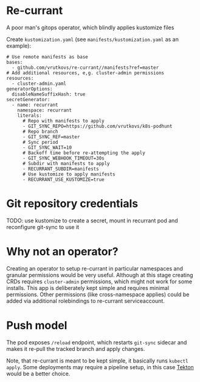 Re-currant
====

A poor man's gitops operator, which blindly applies kustomize files

Create `kustomization.yaml` (see `manifests/kustomization.yaml` as an example):
```
# Use remote manifests as base
bases:
  - github.com/vrutkovs/re-currant//manifests?ref=master
# Add additional resources, e,g. cluster-admin permissions
resources:
  - cluster-admin.yaml
generatorOptions:
  disableNameSuffixHash: true
secretGenerator:
  - name: recurrant
    namespace: recurrant
    literals:
      # Repo with manifests to apply
      - GIT_SYNC_REPO=https://github.com/vrutkovs/k8s-podhunt
      # Repo branch
      - GIT_SYNC_REF=master
      # Sync period
      - GIT_SYNC_WAIT=10
      # Backoff time before re-attempting the apply
      - GIT_SYNC_WEBHOOK_TIMEOUT=30s
      # Subdir with manifests to apply
      - RECURRANT_SUBDIR=manifests
      # Use kustomize to apply manifests
      - RECURRANT_USE_KUSTOMIZE=true
```

# Git repository credentials

TODO: use kustomize to create a secret, mount in recurrant pod and reconfigure git-sync to use it

# Why not an operator?

Creating an operator to setup re-currant in particular namespaces and granular permissions would be very useful. Although at this stage creating CRDs requires `cluster-admin` permissions, which might not work for some installs. This app is deliberately kept simple and requires minimal permissions. Other permissions (like cross-namespace applies) could be added via additional rolebindings to re-currant serviceaccount.

# Push model

The pod exposes `/reload` endpoint, which restarts `git-sync` sidecar and makes it re-pull the tracked branch and apply changes.

Note, that re-currant is meant to be kept simple, it basically runs `kubectl apply`. Some deployments may require a pipeline setup, in this case [Tekton](https://tekton.dev/) would be a better choice.
